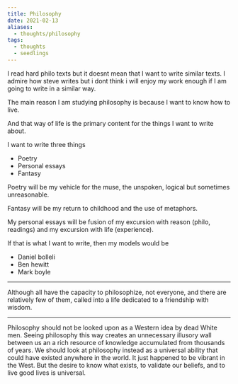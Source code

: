 ```yaml
---
title: Philosophy
date: 2021-02-13
aliases:
  - thoughts/philosophy
tags:
  - thoughts
  - seedlings
---
```

I read hard philo texts but it doesnt mean that I want to write similar texts. I admire how steve writes but i dont think i will enjoy my work enough if I am going to write in a similar way.

The main reason I am studying philosophy is because I want to know how to live.

And that way of life is the primary content for the things I want to write about.

I want to write three things

- Poetry
- Personal essays
- Fantasy

Poetry will be my vehicle for the muse, the unspoken, logical but sometimes unreasonable.

Fantasy will be my return to childhood and the use of metaphors.

My personal essays will be fusion of my excursion with reason (philo, readings) and my excursion with life (experience).

If that is what I want to write, then my models would be

- Daniel bolleli
- Ben hewitt
- Mark boyle

---
Although all have the capacity to philosophize, not everyone, and there are relatively few of them, called into a life dedicated to a friendship with wisdom.

---
Philosophy should not be looked upon as a Western idea by dead White men. Seeing philosophy this way creates an unnecessary illusory wall between us an a rich resource of knowledge accumulated from thousands of years. We should look at philosophy instead as a universal ability that could have existed anywhere in the world. It just happened to be vibrant in the West. But the desire to know what exists, to validate our beliefs, and to live good lives is universal. 

